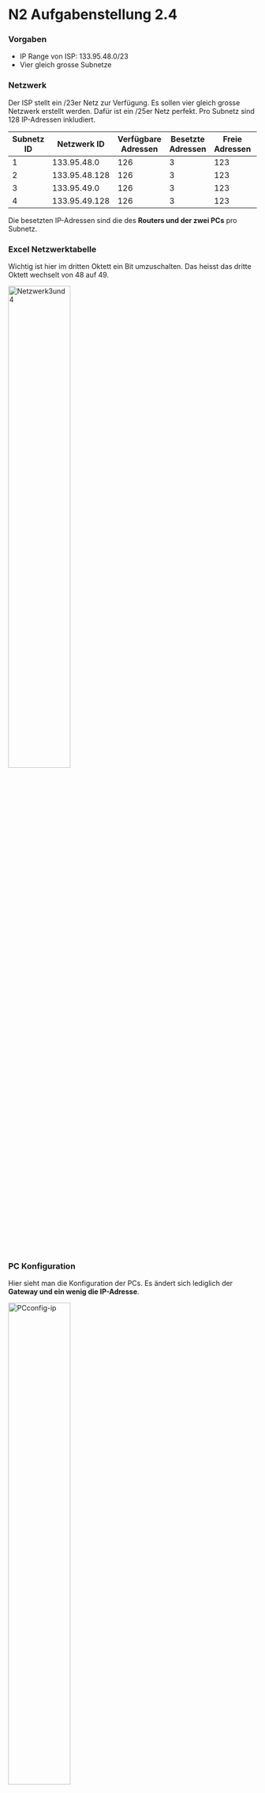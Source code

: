 # N2 Aufgabenstellung 2.4

### Vorgaben
- IP Range von ISP: 133.95.48.0/23
- Vier gleich grosse Subnetze

### Netzwerk
Der ISP stellt ein /23er Netz zur Verfügung. Es sollen vier gleich grosse Netzwerk erstellt werden. Dafür ist ein /25er Netz perfekt. Pro Subnetz sind 128 IP-Adressen inkludiert. 

| Subnetz ID | Netzwerk ID   | Verfügbare Adressen | Besetzte Adressen | Freie Adressen | Abteilung   |
| ---------- | ------------- | ------------------- | ----------------- | -------------- | ----------- |
| 1          | 133.95.48.0   | 126                 | 3                 | 123            | GL          |
| 2          | 133.95.48.128 | 126                 | 3                 | 123            | Buchhaltung |
| 3          | 133.95.49.0   | 126                 | 3                 | 123            | Verkauf     |
| 4          | 133.95.49.128 | 126                 | 3                 | 123            | Einkauf     |

Die besetzten IP-Adressen sind die des **Routers und der zwei PCs** pro Subnetz. 

### Excel Netzwerktabelle
Wichtig ist hier im dritten Oktett ein Bit umzuschalten. Das heisst das dritte Oktett wechselt von 48 auf 49. 

<img width=50% height=50% alt="Netzwerk3und4" src="https://github.com/user-attachments/assets/0c099c35-13a5-4c57-9e29-de24e53642e1">

### PC Konfiguration
Hier sieht man die Konfiguration der PCs. Es ändert sich lediglich der **Gateway und ein wenig die IP-Adresse**. 

<img width=50% height=50% alt="PCconfig-ip" src="https://github.com/user-attachments/assets/1d66f6d0-df78-4664-a192-7242e9f35961">

<img width=50% height=50% alt="PCconfig" src="https://github.com/user-attachments/assets/ad0f59f5-7e4c-4b50-bedc-cc3d2d89a9e4">

#### IP-Vergebung PCs

| ID  | Name    | IP-Adresse    | CIDR |
| --- | ------- | ------------- | ---- |
| 1   | PC-8050 | 133.95.48.50  | 25   |
| 2   | PC-8080 | 133.95.48.80  | 25   |
| 3   | PC-8130 | 133.95.48.130 | 25   |
| 4   | PC-8140 | 133.95.48.140 | 25   |
| 5   | PC-9050 | 133.95.49.50  | 25   |
| 6   | PC-9080 | 133.95.49.80  | 25   |
| 7   | PC-9130 | 133.95.49.130 | 25   |
| 8   | PC-9140 | 133.95.49.140 | 25   |


### Testing

Wie immer waren die ersten PDUs nicht erfolgreich. Sobald der Router die ARP Tabelle ausgefüllt hat konnte ich erfolgreich pingen und PDUs senden. 

<img width=50% height=50% alt="TestingPDU" src="https://github.com/user-attachments/assets/9cddf268-9457-4255-9b85-fbab24144451">

<img width=50% height=50% alt="TestingPing" src="https://github.com/user-attachments/assets/7c8322d2-21ac-4326-8eca-f686025d76e7">

### Fragen
- Wieviele freie IP-Adressen gibt es in der Abteilung **Einkauf**
- Ist ein mögliches Wachstum der Firma berücksichtigt?
- Ist das Netzwerk-Design sinnvoll?
- Gibt es Verbesserungsvorschläge bzgl. Netzwerk-Design?
- Welche zusätzlichen Informationen wären nützlich, um für dieses Netzwerk-Design einen Optimierungsvorschlag auszuarbeiten?

### Antworten
- In der Abteilung Einkauf sind 123 freie IP-Adressen
- Ja es ist berücksichtigt, denn es gibt genug freie IP-Adressen in jeder Abteilung
- Ja durchaus. Alles Abteilungen sind getrennt und übersichtlich. 
- Wie schon in anderen Aufgaben ist hier ein Single Point of Failure. Das heisst wenn der Router ausfällt kann keiner mehr arbeiten.
- Ob genug Budget für eine Umstrukturierung vorhanden ist. 
